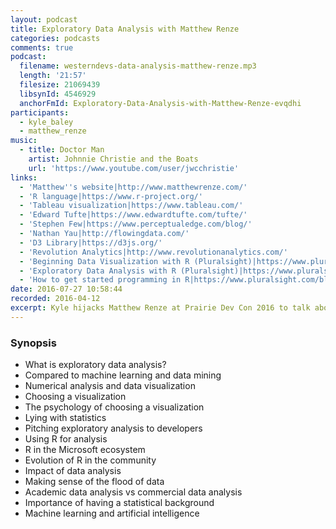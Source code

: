 ```yaml
---
layout: podcast
title: Exploratory Data Analysis with Matthew Renze
categories: podcasts
comments: true
podcast:
  filename: westerndevs-data-analysis-matthew-renze.mp3
  length: '21:57'
  filesize: 21069439
  libsynId: 4546929
  anchorFmId: Exploratory-Data-Analysis-with-Matthew-Renze-evqdhi
participants:
  - kyle_baley
  - matthew_renze
music:
  - title: Doctor Man
    artist: Johnnie Christie and the Boats
    url: 'https://www.youtube.com/user/jwcchristie'
links:
  - 'Matthew''s website|http://www.matthewrenze.com/'
  - 'R language|https://www.r-project.org/'
  - 'Tableau visualization|https://www.tableau.com/'
  - 'Edward Tufte|https://www.edwardtufte.com/tufte/'
  - 'Stephen Few|https://www.perceptualedge.com/blog/'
  - 'Nathan Yau|http://flowingdata.com/'
  - 'D3 Library|https://d3js.org/'
  - 'Revolution Analytics|http://www.revolutionanalytics.com/'
  - 'Beginning Data Visualization with R (Pluralsight)|https://www.pluralsight.com/courses/r-data-visualization-beginner'
  - 'Exploratory Data Analysis with R (Pluralsight)|https://www.pluralsight.com/courses/r-data-analysis'
  - 'How to get started programming in R|https://www.pluralsight.com/blog/data-professional/how-to-get-started-programming-in-r'
date: 2016-07-27 10:58:44
recorded: 2016-04-12
excerpt: Kyle hijacks Matthew Renze at Prairie Dev Con 2016 to talk about exploratory data analysis and the increasingly popular programming language, R.
---
```


### Synopsis

* What is exploratory data analysis?
* Compared to machine learning and data mining
* Numerical analysis and data visualization
* Choosing a visualization
* The psychology of choosing a visualization
* Lying with statistics
* Pitching exploratory analysis to developers
* Using R for analysis
* R in the Microsoft ecosystem
* Evolution of R in the community
* Impact of data analysis
* Making sense of the flood of data
* Academic data analysis vs commercial data analysis
* Importance of having a statistical background
* Machine learning and artificial intelligence

